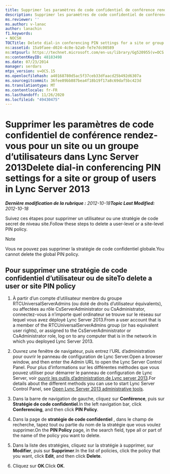 ```yaml
---
title: Supprimer les paramètres de code confidentiel de conférence rendez-vous pour un site ou un groupe d’utilisateurs
description: Supprimer les paramètres de code confidentiel de conférence rendez-vous pour un site ou un groupe d’utilisateurs.
ms.reviewer: ''
ms.author: v-lanac
author: lanachin
f1.keywords:
- NOCSH
TOCTitle: Delete dial-in conferencing PIN settings for a site or group of users
ms:assetid: 15a9faee-d024-4c0e-b2a0-fe7e7dc00589
ms:mtpsurl: https://technet.microsoft.com/en-us/library/Gg520955(v=OCS.15)
ms:contentKeyID: 48183498
ms.date: 07/23/2014
manager: serdars
mtps_version: v=OCS.15
ms.openlocfilehash: a40168780d5ac5f37ceb33dfaacd25b492d6307a
ms.sourcegitcommit: 36fee89bb887bea4f18b19f17a8c69daf5bc423d
ms.translationtype: MT
ms.contentlocale: fr-FR
ms.lasthandoff: 11/26/2020
ms.locfileid: "49430475"
---
```

# <a name="delete-dial-in-conferencing-pin-settings-for-a-site-or-group-of-users-in-lync-server-2013"></a><span data-ttu-id="2734e-103">Supprimer les paramètres de code confidentiel de conférence rendez-vous pour un site ou un groupe d’utilisateurs dans Lync Server 2013</span><span class="sxs-lookup"><span data-stu-id="2734e-103">Delete dial-in conferencing PIN settings for a site or group of users in Lync Server 2013</span></span>

<div data-xmlns="http://www.w3.org/1999/xhtml">

<div class="topic" data-xmlns="http://www.w3.org/1999/xhtml" data-msxsl="urn:schemas-microsoft-com:xslt" data-cs="https://msdn.microsoft.com/">

<div data-asp="https://msdn2.microsoft.com/asp">



</div>

<div id="mainSection">

<div id="mainBody"><span data-ttu-id="2734e-104">

<span> </span></span><span class="sxs-lookup"><span data-stu-id="2734e-104">

<span> </span></span></span>

<span data-ttu-id="2734e-105">_**Dernière modification de la rubrique :** 2012-10-18_</span><span class="sxs-lookup"><span data-stu-id="2734e-105">_**Topic Last Modified:** 2012-10-18_</span></span>

<span data-ttu-id="2734e-106">Suivez ces étapes pour supprimer un utilisateur ou une stratégie de code secret de niveau site.</span><span class="sxs-lookup"><span data-stu-id="2734e-106">Follow these steps to delete a user-level or a site-level PIN policy.</span></span>

<div>


> [!NOTE]
> <span data-ttu-id="2734e-107">Vous ne pouvez pas supprimer la stratégie de code confidentiel globale.</span><span class="sxs-lookup"><span data-stu-id="2734e-107">You cannot delete the global PIN policy.</span></span>



</div>

<div>

## <a name="to-delete-a-user-or-site-pin-policy"></a><span data-ttu-id="2734e-108">Pour supprimer une stratégie de code confidentiel d’utilisateur ou de site</span><span class="sxs-lookup"><span data-stu-id="2734e-108">To delete a user or site PIN policy</span></span>

1.  <span data-ttu-id="2734e-109">À partir d’un compte d’utilisateur membre du groupe RTCUniversalServerAdmins (ou doté de droits d’utilisateur équivalents), ou affectées au rôle CsServerAdministrator ou CsAdministrator, connectez-vous à n’importe quel ordinateur se trouve sur le réseau sur lequel vous avez déployé Lync Server 2013.</span><span class="sxs-lookup"><span data-stu-id="2734e-109">From a user account that is a member of the RTCUniversalServerAdmins group (or has equivalent user rights), or assigned to the CsServerAdministrator or CsAdministrator role, log on to any computer that is in the network in which you deployed Lync Server 2013.</span></span>

2.  <span data-ttu-id="2734e-110">Ouvrez une fenêtre de navigateur, puis entrez l’URL d’administration pour ouvrir le panneau de configuration de Lync Server.</span><span class="sxs-lookup"><span data-stu-id="2734e-110">Open a browser window, and then enter the Admin URL to open the Lync Server Control Panel.</span></span> <span data-ttu-id="2734e-111">Pour plus d’informations sur les différentes méthodes que vous pouvez utiliser pour démarrer le panneau de configuration de Lync Server, voir [ouvrir les outils d’administration de Lync server 2013](lync-server-2013-open-lync-server-administrative-tools.md).</span><span class="sxs-lookup"><span data-stu-id="2734e-111">For details about the different methods you can use to start Lync Server Control Panel, see [Open Lync Server 2013 administrative tools](lync-server-2013-open-lync-server-administrative-tools.md).</span></span>

3.  <span data-ttu-id="2734e-112">Dans la barre de navigation de gauche, cliquez sur **Conférence**, puis sur **Stratégie de code confidentiel**.</span><span class="sxs-lookup"><span data-stu-id="2734e-112">In the left navigation bar, click **Conferencing**, and then click **PIN Policy**.</span></span>

4.  <span data-ttu-id="2734e-113">Dans la page de **stratégie de code confidentiel** , dans le champ de recherche, tapez tout ou partie du nom de la stratégie que vous voulez supprimer.</span><span class="sxs-lookup"><span data-stu-id="2734e-113">On the **PIN Policy** page, in the search field, type all or part of the name of the policy you want to delete.</span></span>

5.  <span data-ttu-id="2734e-114">Dans la liste des stratégies, cliquez sur la stratégie à supprimer, sur **Modifier**, puis sur **Supprimer**.</span><span class="sxs-lookup"><span data-stu-id="2734e-114">In the list of policies, click the policy that you want, click **Edit**, and then click **Delete**.</span></span>

6.  <span data-ttu-id="2734e-115">Cliquez sur **OK**.</span><span class="sxs-lookup"><span data-stu-id="2734e-115">Click **OK**.</span></span>

<span data-ttu-id="2734e-116"></div>

</div>

<span> </span>

</div>

</div>

</span><span class="sxs-lookup"><span data-stu-id="2734e-116"></div>

</div>

<span> </span>

</div>

</div>

</span></span></div>

